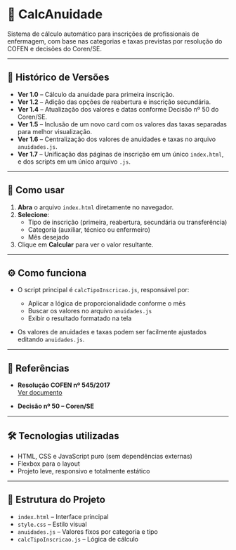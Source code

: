 
# 🧮 CalcAnuidade

Sistema de cálculo automático para inscrições de profissionais de enfermagem, com base nas categorias e taxas previstas por resolução do COFEN e decisões do Coren/SE.

---

## 📌 Histórico de Versões

- **Ver 1.0** – Cálculo da anuidade para primeira inscrição.
- **Ver 1.2** – Adição das opções de reabertura e inscrição secundária.
- **Ver 1.4** – Atualização dos valores e datas conforme Decisão nº 50 do Coren/SE.
- **Ver 1.5** – Inclusão de um novo card com os valores das taxas separadas para melhor visualização.
- **Ver 1.6** – Centralização dos valores de anuidades e taxas no arquivo `anuidades.js`.
- **Ver 1.7** – Unificação das páginas de inscrição em um único `index.html`, e dos scripts em um único arquivo `.js`.

---

## 🚀 Como usar

1. **Abra** o arquivo `index.html` diretamente no navegador.
2. **Selecione**:
   - Tipo de inscrição (primeira, reabertura, secundária ou transferência)
   - Categoria (auxiliar, técnico ou enfermeiro)
   - Mês desejado
3. Clique em **Calcular** para ver o valor resultante.

---

## ⚙️ Como funciona

- O script principal é `calcTipoInscricao.js`, responsável por:
  - Aplicar a lógica de proporcionalidade conforme o mês
  - Buscar os valores no arquivo `anuidades.js`
  - Exibir o resultado formatado na tela

- Os valores de anuidades e taxas podem ser facilmente ajustados editando `anuidades.js`.

---

## 📎 Referências

- **Resolução COFEN nº 545/2017**  
  [Ver documento](https://www.cofen.gov.br/resolucao-cofen-no-05452017/)

- **Decisão nº 50 – Coren/SE**

---

## 🛠️ Tecnologias utilizadas

- HTML, CSS e JavaScript puro (sem dependências externas)
- Flexbox para o layout
- Projeto leve, responsivo e totalmente estático

---

## 📁 Estrutura do Projeto

- `index.html` – Interface principal
- `style.css` – Estilo visual
- `anuidades.js` – Valores fixos por categoria e tipo
- `calcTipoInscricao.js` – Lógica de cálculo
